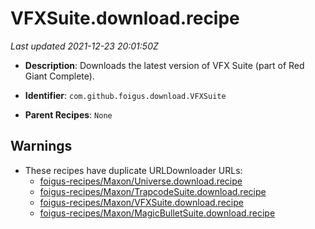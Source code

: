 # VFXSuite.download.recipe

_Last updated 2021-12-23 20:01:50Z_

- **Description**: Downloads the latest version of VFX Suite (part of Red Giant Complete).

- **Identifier**: `com.github.foigus.download.VFXSuite`

- **Parent Recipes**: `None`


## Warnings

- These recipes have duplicate URLDownloader URLs:
    - [foigus-recipes/Maxon/Universe.download.recipe](/autopkg-dupe-tracker/foigus-recipes/Maxon/Universe.download.recipe)
    - [foigus-recipes/Maxon/TrapcodeSuite.download.recipe](/autopkg-dupe-tracker/foigus-recipes/Maxon/TrapcodeSuite.download.recipe)
    - [foigus-recipes/Maxon/VFXSuite.download.recipe](/autopkg-dupe-tracker/foigus-recipes/Maxon/VFXSuite.download.recipe)
    - [foigus-recipes/Maxon/MagicBulletSuite.download.recipe](/autopkg-dupe-tracker/foigus-recipes/Maxon/MagicBulletSuite.download.recipe)